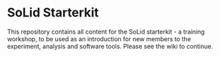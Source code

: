 # SoLid Starterkit

This repository contains all content for the SoLid starterkit - a training workshop, to be used as an introduction for new members to the experiment, analysis and software tools. Please see the wiki to continue.